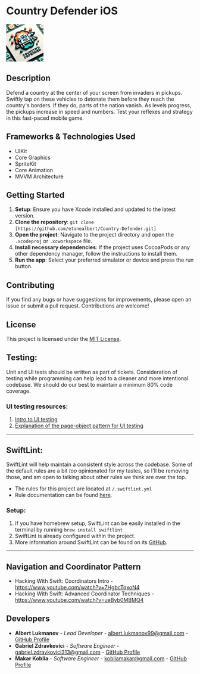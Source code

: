 
# Country Defender iOS

<img src="images/app_icon.png" width="100" height="100" alt="App icon">

## Description
Defend a country at the center of your screen from invaders in pickups. Swiftly tap on these vehicles to detonate them before they reach the country's borders. If they do, parts of the nation vanish. As levels progress, the pickups increase in speed and numbers. Test your reflexes and strategy in this fast-paced mobile game.

## Frameworks & Technologies Used

- UIKit
- Core Graphics
- SpriteKit
- Core Animation
- MVVM Architecture

## Getting Started

1. **Setup**: Ensure you have Xcode installed and updated to the latest version.
2. **Clone the repository**: `git clone [https://github.com/etonealbert/Country-Defender.git]`
3. **Open the project**: Navigate to the project directory and open the `.xcodeproj` or `.xcworkspace` file.
4. **Install necessary dependencies**: If the project uses CocoaPods or any other dependency manager, follow the instructions to install them.
5. **Run the app**: Select your preferred simulator or device and press the run button.

## Contributing

If you find any bugs or have suggestions for improvements, please open an issue or submit a pull request. Contributions are welcome!

## License
This project is licensed under the [MIT License](LICENSE.md).

## Testing:
Unit and UI tests should be written as part of tickets. Consideration of testing while programming can help lead to a cleaner and more intentional codebase. We should do our best to maintain a minimum 80% code coverage.

### UI testing resources:
1. [Intro to UI testing](https://swiftwithmajid.com/2021/03/18/ui-testing-in-swift-with-xctest-framework/)
2. [Explanation of the page-object pattern for UI testing](https://swiftwithmajid.com/2021/03/24/ui-testing-using-page-object-pattern-in-swift/)

---
## SwiftLint:
SwiftLint will help maintain a consistent style across the codebase. Some of the default rules are a bit *too* opinionated for my tastes, so I'll be removing those, and am open to talking about other rules we think are over the top.

- The rules for this project are located at `/.swiftlint.yml`
- Rule documentation can be found [here](https://realm.github.io/SwiftLint/rule-directory.html).

### Setup:
1. If you have homebrew setup, SwiftLint can be easily installed in the terminal by running `brew install swiftlint`
2. SwiftLint is already configured within the project. 
3. More information around SwiftLint can be found on its [GitHub](https://github.com/realm/SwiftLint). 

---
## Navigation and Coordinator Pattern

- Hacking With Swift: Coordinators Intro - https://www.youtube.com/watch?v=7HgbcTqxoN4
- Hacking With Swift: Advanced Coordinator Techniques - https://www.youtube.com/watch?v=ueByb0MBMQ4


## Developers

- **Albert Lukmanov** - *Lead Developer* - [albert.lukmanov99@gmail.com](mailto:albert.lukmanov99@gmail.com) - [GitHub Profile](https://github.com/etonealbert)
- **Gabriel Zdravkovici** - *Software Engineer* - [gabriel.zdravkovici313@gmail.com](mailto:gabriel.zdravkovici313@gmail.com) - [GitHub Profile](https://github.com/Gabitosz)
- **Makar Koblia** - *Software Engineer* - [kobliamakar@gmail.com](mailto:kobliamakar@gmail.com) - [GitHub Profile](https://github.com/Makarushkaa)
